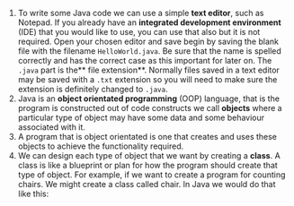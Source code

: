 1. To write some Java code we can use a simple **text editor**, such as Notepad. If you already have an **integrated development environment** \(IDE\) that you would like to use, you can use that also but it is not required. Open your chosen editor and save begin by saving the blank file with the filename `HelloWorld.java`. Be sure that the name is spelled correctly and has the correct case as this important for later on. The `.java` part is the** file extension**. Normally files saved in a text editor may be saved with a `.txt` extension so you will need to make sure the extension is definitely changed to `.java`.
2. Java is an **object orientated programming** \(OOP\) language, that is the program is constructed out of code constructs we call **objects** where a particular type of object may have some data and some behaviour associated with it.
3. A program that is object orientated is one that creates and uses these objects to achieve the functionality required.
4. We can design each type of object that we want by creating a **class**. A class is like a blueprint or plan for how the program should create that type of object. For example, if we want to create a program for counting chairs. We might create a class called chair. In Java we would do that like this:
   ~~~~Java
   ~~~~



